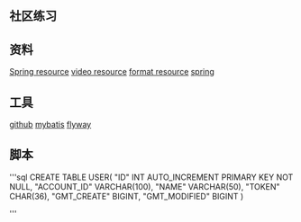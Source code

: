 ##  社区练习
##  资料
[Spring resource](https://spring.io/guides)
[video resource](https://www.bilibili.com/video/BV1r4411r7au?p=4)
[format resource](https://docs.github.com/en/free-pro-team@latest/developers/apps/creating-an-oauth-app)
[spring](https://docs.spring.io/spring-boot/docs/2.0.0.RC2/reference/htmlsingle/)
##  工具
[github](https://github.com/)
[mybatis](http://mybatis.org/spring-boot-starter/mybatis-spring-boot-autoconfigure/index.html)
[flyway](https://flywaydb.org/documentation/getstarted/firststeps/maven)


## 脚本
'''sql 
CREATE  TABLE USER(
    "ID" INT AUTO_INCREMENT PRIMARY KEY NOT NULL,
    "ACCOUNT_ID" VARCHAR(100),
    "NAME" VARCHAR(50),
    "TOKEN" CHAR(36),
    "GMT_CREATE" BIGINT,
    "GMT_MODIFIED" BIGINT
)

'''